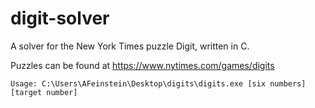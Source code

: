 # digit-solver

A solver for the New York Times puzzle Digit, written in C.

Puzzles can be found at https://www.nytimes.com/games/digits

```
Usage: C:\Users\AFeinstein\Desktop\digits\digits.exe [six numbers] [target number]
```
